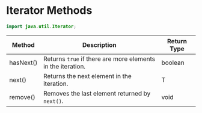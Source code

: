# Iterator Methods

```java
import java.util.Iterator;
```

| Method   | Description                                       | Return Type |
|----------|---------------------------------------------------|-------------|
| hasNext() | Returns `true` if there are more elements in the iteration. | boolean     |
| next()   | Returns the next element in the iteration.       | T           |
| remove() | Removes the last element returned by `next()`.   | void        |
